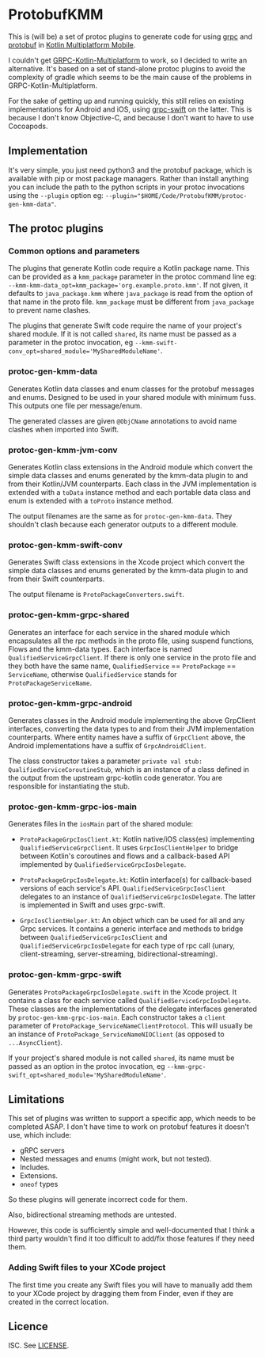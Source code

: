 # ProtobufKMM

This is (will be) a set of protoc plugins to generate code for using
[grpc](https://grpc.io) and
[protobuf](https://developers.google.com/protocol-buffers) in
[Kotlin Multiplatform Mobile](https://kotlinlang.org/lp/mobile/).

I couldn't get
[GRPC-Kotlin-Multiplatform](https://github.com/TimOrtel/GRPC-Kotlin-Multiplatform)
to work, so I decided to write an alternative. It's based on a set of
stand-alone protoc plugins to avoid the complexity of gradle which seems to be
the main cause of the problems in GRPC-Kotlin-Multiplatform.

For the sake of getting up and running quickly, this still relies on existing
implementations for Android and iOS, using
[grpc-swift](https://github.com/grpc/grpc-swift) on the latter. This is because
I don't know Objective-C, and because I don't want to have to use Cocoapods.

## Implementation

It's very simple, you just need python3 and the protobuf package, which is
available with pip or most package managers. Rather than install anything you
can include the path to the python scripts in your protoc invocations using the
`--plugin` option eg:
`--plugin="$HOME/Code/ProtobufKMM/protoc-gen-kmm-data"`.

## The protoc plugins

### Common options and parameters

The plugins that generate Kotlin code require a Kotlin package name. This can
be provided as a `kmm_package` parameter in the protoc command line eg:
`--kmm-kmm-data_opt=kmm_package='org.example.proto.kmm'`. If not given, it
defaults to `java_package.kmm` where `java_package` is read from the option of
that name in the proto file. `kmm_package` must be different from `java_package`
to prevent name clashes.

The plugins that generate Swift code require the name of your project's shared
module. If it is not called `shared`, its name must be passed as a parameter in
the protoc invocation, eg
`--kmm-swift-conv_opt=shared_module='MySharedModuleName'`.

### protoc-gen-kmm-data

Generates Kotlin data classes and enum classes for the protobuf messages and
enums. Designed to be used in your shared module with minimum fuss. This
outputs one file per message/enum.

The generated classes are given `@ObjCName` annotations to avoid name clashes
when imported into Swift.

### protoc-gen-kmm-jvm-conv

Generates Kotlin class extensions in the Android module which convert the
simple data classes and enums generated by the kmm-data plugin to and from
their Kotlin/JVM counterparts. Each class in the JVM implementation is extended
with a `toData` instance method and each portable data class and enum is
extended with a `toProto` instance method.

The output filenames are the same as for `protoc-gen-kmm-data`. They shouldn't
clash because each generator outputs to a different module.

### protoc-gen-kmm-swift-conv

Generates Swift class extensions in the Xcode project which convert the
simple data classes and enums generated by the kmm-data plugin to and from
their Swift counterparts.

The output filename is `ProtoPackageConverters.swift`.

### protoc-gen-kmm-grpc-shared

Generates an interface for each service in the shared module which encapsulates
all the rpc methods in the proto file, using suspend functions, Flows and the
kmm-data types. Each interface is named `QualifiedServiceGrpcClient`. If there
is only one service in the proto file and they both have the same name,
`QualifiedService` == `ProtoPackage` == `ServiceName`, otherwise
`QualifiedService` stands for `ProtoPackageServiceName`.

### protoc-gen-kmm-grpc-android

Generates classes in the Android module implementing the above GrpClient
interfaces, converting the data types to and from their JVM implementation
counterparts. Where entity names have a suffix of `GrpcClient` above, the
Android implementations have a suffix of `GrpcAndroidClient`.

The class constructor takes a parameter
`private val stub: QualifiedServiceCoroutineStub`, which is an instance of a
class defined in the output from the upstream grpc-kotlin code generator. You
are responsible for instantiating the stub.

### protoc-gen-kmm-grpc-ios-main

Generates files in the `iosMain` part of the shared module:

* `ProtoPackageGrpcIosClient.kt`: Kotlin native/iOS class(es) implementing
`QualifiedServiceGrpcClient`. It uses `GrpcIosClientHelper` to bridge between
Kotlin's coroutines and flows and a callback-based API implemented by
`QualifiedServiceGrpcIosDelegate`.

* `ProtoPackageGrpcIosDelegate.kt`: Kotlin interface(s) for callback-based
versions of each service's API. `QualifiedServiceGrpcIosClient` delegates to an
instance of `QualifiedServiceGrpcIosDelegate`. The latter is implemented in
Swift and uses grpc-swift.

* `GrpcIosClientHelper.kt`: An object which can be used for all and any Grpc
services. It contains a generic interface and methods to bridge between
`QualifiedServiceGrpcIosClient` and `QualifiedServiceGrpcIosDelegate` for each
type of rpc call (unary, client-streaming, server-streaming,
bidirectional-streaming).

### protoc-gen-kmm-grpc-swift

Generates `ProtoPackageGrpcIosDelegate.swift` in the Xcode project. It contains
a class for each service called `QualifiedServiceGrpcIosDelegate`. These classes
are the implementations of the delegate interfaces generated by
`protoc-gen-kmm-grpc-ios-main`. Each constructor takes a `client` parameter of
`ProtoPackage_ServiceNameClientProtocol`. This will usually be an instance of
`ProtoPackage_ServiceNameNIOClient` (as opposed to `...AsyncClient`).

If your project's shared module is not called `shared`, its name must be passed
as an option in the protoc invocation, eg
`--kmm-grpc-swift_opt=shared_module='MySharedModuleName'`.

## Limitations

This set of plugins was written to support a specific app, which needs to be
completed ASAP. I don't have time to work on protobuf features it doesn't use,
which include:

* gRPC servers
* Nested messages and enums (might work, but not tested).
* Includes.
* Extensions.
* `oneof` types

So these plugins will generate incorrect code for them.

Also, bidirectional streaming methods are untested.

However, this code is sufficiently simple and well-documented that I think a
third party wouldn't find it too difficult to add/fix those features if they
need them.

### Adding Swift files to your XCode project

The first time you create any Swift files you will have to manually add them to
your XCode project by dragging them from Finder, even if they are created in
the correct location.

## Licence

ISC. See [LICENSE](LICENSE).
